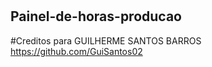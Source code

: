 # <h2>Painel-de-horas-producao</h2>

#Creditos para GUILHERME SANTOS BARROS https://github.com/GuiSantos02
